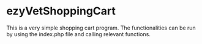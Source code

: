 # ezyVetShoppingCart

This is a very simple shopping cart program. 
The functionalities can be run by using the index.php file and calling relevant functions.
